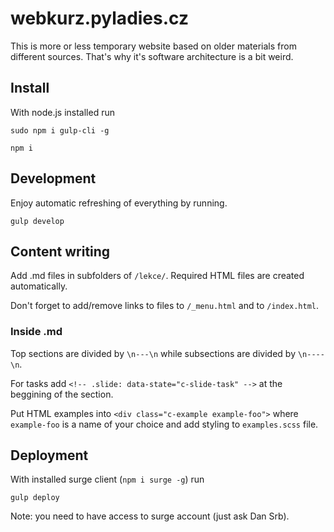 # webkurz.pyladies.cz

This is more or less temporary website based on older materials from different sources. That's why it's software architecture is a bit weird.


## Install

With node.js installed run

```shell
sudo npm i gulp-cli -g
```

```shell
npm i
```


## Development

Enjoy automatic refreshing of everything by running.

```shell
gulp develop
```

## Content writing

Add .md files in subfolders of `/lekce/`. Required HTML files are created automatically.

Don't forget to add/remove links to files to `/_menu.html` and to `/index.html`. 


### Inside .md

Top sections are divided by `\n---\n` while subsections are divided by `\n----\n`.
 
For tasks add `<!-- .slide: data-state="c-slide-task" -->` at the beggining of the section.

Put HTML examples into `<div class="c-example example-foo">` where `example-foo` is a name of your choice and add styling to `examples.scss` file.



## Deployment

With installed surge client (`npm i surge -g`) run

```shell
gulp deploy
```

Note: you need to have access to surge account (just ask Dan Srb).


